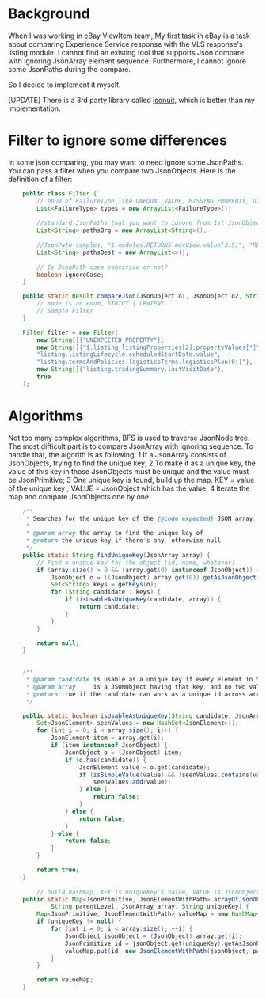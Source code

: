 # Background
When I was working in eBay ViewItem team, My first task in eBay is a task about comparing Experience Service response with the VLS response's listing module. I cannot find an existing tool that supports Json compare with ignoring JsonArray element sequence. Furthermore, I cannot ignore some JsonPaths during the compare.

So I decide to implement it myself.

[UPDATE] There is a 3rd party library called [jsonuit](https://github.com/lukas-krecan/JsonUnit), which is better than my implementation.

# Filter to ignore some differences
In some json comparing, you may want to need ignore some JsonPaths.
You can pass a filter when you compare two JsonObjects.
Here is the definition of a filter:
``` java
    public class Filter {
        // enum of FailureType like UNEQUAL_VALUE, MISSING_PROPERTY, DIFFERENT_JSONARRY_SIZE etc.
        List<FailureType> types = new ArrayList<FailureType>();
        
        //standard JsonPaths that you want to ignore from 1st JsonObject
        List<String> pathsOrg = new ArrayList<String>();
    
        //JsonPath samples, "$.modules.RETURNS.maxView.value[3:5]", "RETURNS.maxView.value[*].label.textSpans[?(@.text =~ \"(.*)\\d{3,}(.*)\"], "RETURNS.maxView.value[-3:-1]"    
        List<String> pathsDest = new ArrayList<>();
        
        // Is JsonPath case sensitive or not?
        boolean ignoreCase; 
    }

    public static Result compareJson(JsonObject o1, JsonObject o2, String mode, Filter filter) {
        // mode is an enum, STRICT | LENIENT
        // Sample Filter
    }

    Filter filter = new Filter(
        new String[]{"UNEXPECTED_PROPERTY"},
        new String[]{"$.listing.listingProperties[2].propertyValues[*]",
        "listing.listingLifecycle.scheduledStartDate.value",
        "listing.termsAndPolicies.logisticsTerms.logisticsPlan[0:]"},
        new String[]{"listing.tradingSummary.lastVisitDate"},
        true
    );

```


# Algorithms
Not too many complex algorithms, BFS is used to traverse JsonNode tree.
The most difficult part is to compare JsonArray with ignoring sequence. To handle that, the algorith is as following:
1 If a JsonArray consists of JsonObjects, trying to find the unique key;
2 To make it as a unique key, the value of this key in those JsonObjects must be unique and the value must be JsonPrimitive;
3 One unique key is found, build up the map. KEY = value of the unique key ; VALUE = JsonObject which has the value;
4 Iterate the map and compare JsonObjects one by one.


``` java
    /**
     * Searches for the unique key of the {@code expected} JSON array.
     *
     * @param array the array to find the unique key of
     * @return the unique key if there's any, otherwise null
     */
    public static String findUniqueKey(JsonArray array) {
        // Find a unique key for the object (id, name, whatever)
        if (array.size() > 0 && (array.get(0) instanceof JsonObject)) {
            JsonObject o = ((JsonObject) array.get(0)).getAsJsonObject();
            Set<String> keys = getKeys(o);
            for (String candidate : keys) {
                if (isUsableAsUniqueKey(candidate, array)) {
                    return candidate;
                }
            }
        }

        return null;
    }
    

    /**
     * @param candidate is usable as a unique key if every element in the
     * @param array     is a JSONObject having that key, and no two values are the same.
     * @return true if the candidate can work as a unique id across array
     */

    public static boolean isUsableAsUniqueKey(String candidate, JsonArray array) {
        Set<JsonElement> seenValues = new HashSet<JsonElement>();
        for (int i = 0; i < array.size(); i++) {
            JsonElement item = array.get(i);
            if (item instanceof JsonObject) {
                JsonObject o = (JsonObject) item;
                if (o.has(candidate)) {
                    JsonElement value = o.get(candidate);
                    if (isSimpleValue(value) && !seenValues.contains(value)) {
                        seenValues.add(value);
                    } else {
                        return false;
                    }
                } else {
                    return false;
                }
            } else {
                return false;
            }
        }

        return true;
    }
    
        // build hashmap, KEY is UniqueKey's Value, VALUE is JsonObject;
    public static Map<JsonPrimitive, JsonElementWithPath> arrayOfJsonObjectToMap(
            String parentLevel, JsonArray array, String uniqueKey) {
        Map<JsonPrimitive, JsonElementWithPath> valueMap = new HashMap<JsonPrimitive, JsonElementWithPath>();
        if (uniqueKey != null) {
            for (int i = 0; i < array.size(); ++i) {
                JsonObject jsonObject = (JsonObject) array.get(i);
                JsonPrimitive id = jsonObject.get(uniqueKey).getAsJsonPrimitive();
                valueMap.put(id, new JsonElementWithPath(jsonObject, parentLevel + "[" + String.valueOf(i) + "]"));
            }
        }

        return valueMap;
    }    
    
```
